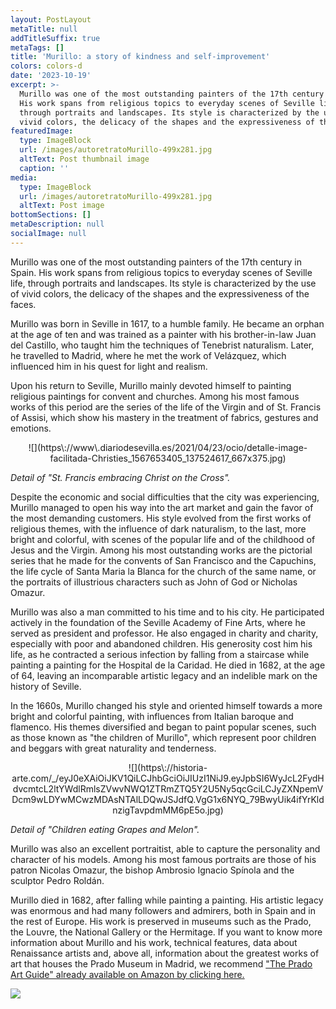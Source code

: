```yaml
---
layout: PostLayout
metaTitle: null
addTitleSuffix: true
metaTags: []
title: 'Murillo: a story of kindness and self-improvement'
colors: colors-d
date: '2023-10-19'
excerpt: >-
  Murillo was one of the most outstanding painters of the 17th century in Spain.
  His work spans from religious topics to everyday scenes of Seville life,
  through portraits and landscapes. Its style is characterized by the use of
  vivid colors, the delicacy of the shapes and the expressiveness of the faces.
featuredImage:
  type: ImageBlock
  url: /images/autoretratoMurillo-499x281.jpg
  altText: Post thumbnail image
  caption: ''
media:
  type: ImageBlock
  url: /images/autoretratoMurillo-499x281.jpg
  altText: Post image
bottomSections: []
metaDescription: null
socialImage: null
---
```

Murillo was one of the most outstanding painters of the 17th century in Spain. His work spans from religious topics to everyday scenes of Seville life, through portraits and landscapes. Its style is characterized by the use of vivid colors, the delicacy of the shapes and the expressiveness of the faces.

Murillo was born in Seville in 1617, to a humble family. He became an orphan at the age of ten and was trained as a painter with his brother-in-law Juan del Castillo, who taught him the techniques of Tenebrist naturalism. Later, he travelled to Madrid, where he met the work of Velázquez, which influenced him in his quest for light and realism.

Upon his return to Seville, Murillo mainly devoted himself to painting religious paintings for convent and churches. Among his most famous works of this period are the series of the life of the Virgin and of St. Francis of Assisi, which show his mastery in the treatment of fabrics, gestures and emotions.

<center>![](https\://www\.diariodesevilla.es/2021/04/23/ocio/detalle-image-facilitada-Christies_1567653405_137524617_667x375.jpg)</center>

*Detail of "St. Francis embracing Christ on the Cross".*

Despite the economic and social difficulties that the city was experiencing, Murillo managed to open his way into the art market and gain the favor of the most demanding customers. His style evolved from the first works of religious themes, with the influence of dark naturalism, to the last, more bright and colorful, with scenes of the popular life and of the childhood of Jesus and the Virgin. Among his most outstanding works are the pictorial series that he made for the convents of San Francisco and the Capuchins, the life cycle of Santa Maria la Blanca for the church of the same name, or the portraits of illustrious characters such as John of God or Nicholas Omazur.

Murillo was also a man committed to his time and to his city. He participated actively in the foundation of the Seville Academy of Fine Arts, where he served as president and professor. He also engaged in charity and charity, especially with poor and abandoned children. His generosity cost him his life, as he contracted a serious infection by falling from a staircase while painting a painting for the Hospital de la Caridad. He died in 1682, at the age of 64, leaving an incomparable artistic legacy and an indelible mark on the history of Seville.

In the 1660s, Murillo changed his style and oriented himself towards a more bright and colorful painting, with influences from Italian baroque and flamenco. His themes diversified and began to paint popular scenes, such as those known as "the children of Murillo", which represent poor children and beggars with great naturality and tenderness.

<center>![](https\://historia-arte.com/_/eyJ0eXAiOiJKV1QiLCJhbGciOiJIUzI1NiJ9.eyJpbSI6WyJcL2FydHdvcmtcL2ltYWdlRmlsZVwvNWQ1ZTRmZTQ5Y2U5Ny5qcGciLCJyZXNpemVDcm9wLDYwMCwzMDAsNTAlLDQwJSJdfQ.VgG1x6NYQ_79BwyUik4ifYrKldnzigTavpdmMM6pE5o.jpg)</center>

*Detail of "Children eating Grapes and Melon".*

Murillo was also an excellent portraitist, able to capture the personality and character of his models. Among his most famous portraits are those of his patron Nicolas Omazur, the bishop Ambrosio Ignacio Spínola and the sculptor Pedro Roldán.

Murillo died in 1682, after falling while painting a painting. His artistic legacy was enormous and had many followers and admirers, both in Spain and in the rest of Europe. His work is preserved in museums such as the Prado, the Louvre, the National Gallery or the Hermitage. If you want to know more information about Murillo and his work, technical features, data about Renaissance artists and, above all, information about the greatest works of art that houses the Prado Museum in Madrid, we recommend ["The Prado Art Guide" already available on Amazon by clicking here.](https://www.amazon.es/dp/8418943424/)

![](/images/1659105482.png)

